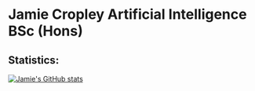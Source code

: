 # Jamie Cropley Artificial Intelligence BSc (Hons)

## Statistics:
[![Jamie's GitHub stats](https://github-readme-stats.vercel.app/api?username=jamiecropley)](https://github.com/jamiecropley)
